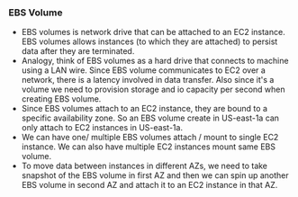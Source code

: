 ### EBS Volume

- EBS volumes is network drive that can be attached to an EC2 instance. EBS volumes allows instances (to which they are attached) to persist data after they are terminated. 
- Analogy, think of EBS volumes as a hard drive that connects to machine using a LAN wire. Since EBS volume communicates to EC2 over a network, there is a latency involved in data transfer. Also since it's a volume we need to provision storage and io capacity per second when creating EBS volume.
- Since EBS volumes attach to an EC2 instance, they are bound to a specific availability zone. So an EBS volume create in US-east-1a can only attach to EC2 instances in US-east-1a.
- We can have one/ multiple EBS volumes attach / mount to single EC2 instance. We can also have multiple EC2 instances mount same EBS volume.
- To move data between instances in different AZs, we need to take snapshot of the EBS volume in first AZ and then we can spin up another EBS volume in second AZ and attach it to an EC2 instance in that AZ.
